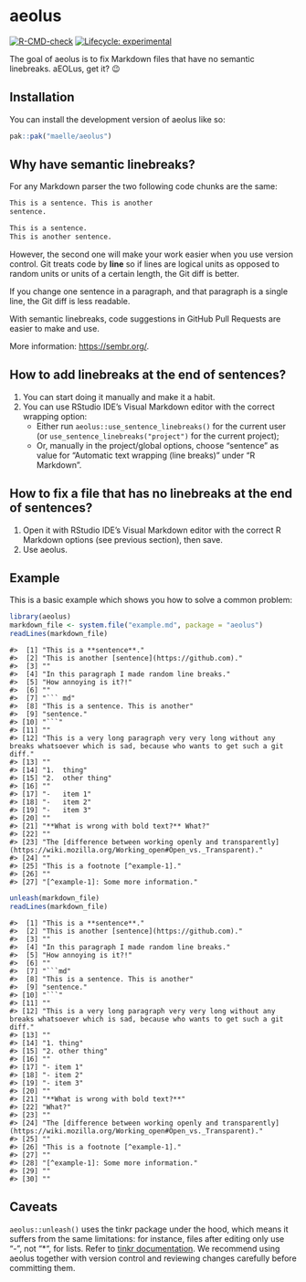 
<!-- README.md is generated from README.Rmd. Please edit that file -->

# aeolus

<!-- badges: start -->

[![R-CMD-check](https://github.com/maelle/aeolus/actions/workflows/R-CMD-check.yaml/badge.svg)](https://github.com/maelle/aeolus/actions/workflows/R-CMD-check.yaml)
[![Lifecycle:
experimental](https://img.shields.io/badge/lifecycle-experimental-orange.svg)](https://lifecycle.r-lib.org/articles/stages.html#experimental)
<!-- badges: end -->

The goal of aeolus is to fix Markdown files that have no semantic
linebreaks. aEOLus, get it? :wink:

## Installation

You can install the development version of aeolus like so:

``` r
pak::pak("maelle/aeolus")
```

## Why have semantic linebreaks?

For any Markdown parser the two following code chunks are the same:

``` md
This is a sentence. This is another
sentence.
```

``` md
This is a sentence. 
This is another sentence.
```

However, the second one will make your work easier when you use version
control. Git treats code by **line** so if lines are logical units as
opposed to random units or units of a certain length, the Git diff is
better.

If you change one sentence in a paragraph, and that paragraph is a
single line, the Git diff is less readable.

With semantic linebreaks, code suggestions in GitHub Pull Requests are
easier to make and use.

More information: <https://sembr.org/>.

## How to add linebreaks at the end of sentences?

1.  You can start doing it manually and make it a habit.
2.  You can use RStudio IDE’s Visual Markdown editor with the correct
    wrapping option:
    - Either run `aeolus::use_sentence_linebreaks()` for the current
      user (or `use_sentence_linebreaks("project")` for the current
      project);
    - Or, manually in the project/global options, choose “sentence” as
      value for “Automatic text wrapping (line breaks)” under “R
      Markdown”.

## How to fix a file that has no linebreaks at the end of sentences?

1.  Open it with RStudio IDE’s Visual Markdown editor with the correct R
    Markdown options (see previous section), then save.
2.  Use aeolus.

## Example

This is a basic example which shows you how to solve a common problem:

``` r
library(aeolus)
markdown_file <- system.file("example.md", package = "aeolus")
readLines(markdown_file)
```

    #>  [1] "This is a **sentence**."                                                                                                           
    #>  [2] "This is another [sentence](https://github.com)."                                                                                   
    #>  [3] ""                                                                                                                                  
    #>  [4] "In this paragraph I made random line breaks."                                                                                      
    #>  [5] "How annoying is it?!"                                                                                                              
    #>  [6] ""                                                                                                                                  
    #>  [7] "``` md"                                                                                                                            
    #>  [8] "This is a sentence. This is another"                                                                                               
    #>  [9] "sentence."                                                                                                                         
    #> [10] "```"                                                                                                                               
    #> [11] ""                                                                                                                                  
    #> [12] "This is a very long paragraph very very long without any breaks whatsoever which is sad, because who wants to get such a git diff."
    #> [13] ""                                                                                                                                  
    #> [14] "1.  thing"                                                                                                                         
    #> [15] "2.  other thing"                                                                                                                   
    #> [16] ""                                                                                                                                  
    #> [17] "-   item 1"                                                                                                                        
    #> [18] "-   item 2"                                                                                                                        
    #> [19] "-   item 3"                                                                                                                        
    #> [20] ""                                                                                                                                  
    #> [21] "**What is wrong with bold text?** What?"                                                                                           
    #> [22] ""                                                                                                                                  
    #> [23] "The [difference between working openly and transparently](https://wiki.mozilla.org/Working_open#Open_vs._Transparent)."            
    #> [24] ""                                                                                                                                  
    #> [25] "This is a footnote [^example-1]."                                                                                                  
    #> [26] ""                                                                                                                                  
    #> [27] "[^example-1]: Some more information."

``` r
unleash(markdown_file)
readLines(markdown_file)
```

    #>  [1] "This is a **sentence**."                                                                                                           
    #>  [2] "This is another [sentence](https://github.com)."                                                                                   
    #>  [3] ""                                                                                                                                  
    #>  [4] "In this paragraph I made random line breaks."                                                                                      
    #>  [5] "How annoying is it?!"                                                                                                              
    #>  [6] ""                                                                                                                                  
    #>  [7] "```md"                                                                                                                             
    #>  [8] "This is a sentence. This is another"                                                                                               
    #>  [9] "sentence."                                                                                                                         
    #> [10] "```"                                                                                                                               
    #> [11] ""                                                                                                                                  
    #> [12] "This is a very long paragraph very very long without any breaks whatsoever which is sad, because who wants to get such a git diff."
    #> [13] ""                                                                                                                                  
    #> [14] "1. thing"                                                                                                                          
    #> [15] "2. other thing"                                                                                                                    
    #> [16] ""                                                                                                                                  
    #> [17] "- item 1"                                                                                                                          
    #> [18] "- item 2"                                                                                                                          
    #> [19] "- item 3"                                                                                                                          
    #> [20] ""                                                                                                                                  
    #> [21] "**What is wrong with bold text?**"                                                                                                 
    #> [22] "What?"                                                                                                                             
    #> [23] ""                                                                                                                                  
    #> [24] "The [difference between working openly and transparently](https://wiki.mozilla.org/Working_open#Open_vs._Transparent)."            
    #> [25] ""                                                                                                                                  
    #> [26] "This is a footnote [^example-1]."                                                                                                  
    #> [27] ""                                                                                                                                  
    #> [28] "[^example-1]: Some more information."                                                                                              
    #> [29] ""                                                                                                                                  
    #> [30] ""

## Caveats

`aeolus::unleash()` uses the tinkr package under the hood, which means
it suffers from the same limitations: for instance, files after editing
only use “-”, not “\*“, for lists. Refer to [tinkr
documentation](https://docs.ropensci.org/tinkr/#loss-of-markdown-style).
We recommend using aeolus together with version control and reviewing
changes carefully before committing them.
